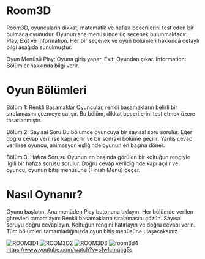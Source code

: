 # Room3D
 
Room3D, oyuncuların dikkat, matematik ve hafıza becerilerini test eden bir bulmaca oyunudur. Oyunun ana menüsünde üç seçenek bulunmaktadır: Play, Exit ve Information. Her bir seçenek ve oyun bölümleri hakkında detaylı bilgi aşağıda sunulmuştur.

Oyun Menüsü Play: Oyuna giriş yapar. Exit: Oyundan çıkar. Information: Bölümler hakkında bilgi verir. 

# Oyun Bölümleri

Bölüm 1: Renkli Basamaklar Oyuncular, renkli basamakların belirli bir sıralamasını çözmeye çalışır. Bu bölüm, dikkat becerilerini test etmek üzere tasarlanmıştır.

Bölüm 2: Sayısal Soru Bu bölümde oyuncuya bir sayısal soru sorulur. Eğer doğru cevap verilirse kapı açılır ve bir sonraki bölüme geçilir. Yanlış cevap verilirse oyuncu, animasyon eşliğinde oyunun en başına döner.

Bölüm 3: Hafıza Sorusu Oyunun en başında görülen bir koltuğun rengiyle ilgili bir hafıza sorusu sorulur. Doğru cevap verildiğinde kapı açılır ve oyuncu, oyunun bitiş menüsüne (Finish Menu) geçer.

# Nasıl Oynanır?
Oyunu başlatın. Ana menüden Play butonuna tıklayın. Her bölümde verilen görevleri tamamlayın: Renkli basamakların sıralamasını çözün. Sayısal soruyu doğru cevaplayın. Koltuğun rengini hatırlayın ve doğru cevabı verin. Tüm bölümleri tamamladığınızda oyun bitiş menüsüne ulaşacaksınız.

![ROOM3D1](https://github.com/ezgidmrplt/Rooms3D/assets/148906320/23a1a4f6-47ec-40ad-9a89-e6523ddc45c2)
![ROOM3D2](https://github.com/ezgidmrplt/Rooms3D/assets/148906320/89ec994e-87fe-4656-94d6-4c2cd1a53efa)
![ROOM3D3](https://github.com/ezgidmrplt/Rooms3D/assets/148906320/404e75e0-664a-4bcd-829b-b95877244bdb)
![room3d4](https://github.com/ezgidmrplt/Rooms3D/assets/148906320/8b88482a-e723-4735-abc7-fa3ea12bbc01)
https://www.youtube.com/watch?v=s1wIcmqcg5s
